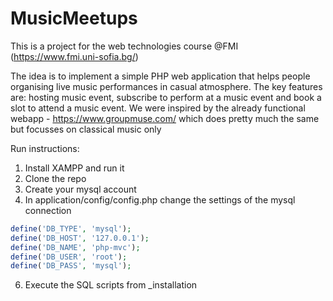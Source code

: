 # MusicMeetups
This is a project for the web technologies course @FMI (https://www.fmi.uni-sofia.bg/)

The idea is to implement a simple PHP web application that helps people organising live music performances in casual atmosphere. The key features are: hosting music event, subscribe to perform at a music event and book a slot to attend a music event. We were inspired by the already functional webapp - https://www.groupmuse.com/ which does pretty much the same but focusses on classical music only

Run instructions:
1. Install XAMPP and run it
2. Clone the repo
3. Create your mysql account
4. In application/config/config.php change the settings of the mysql connection
```php
define('DB_TYPE', 'mysql');
define('DB_HOST', '127.0.0.1');
define('DB_NAME', 'php-mvc');
define('DB_USER', 'root');
define('DB_PASS', 'mysql');
```
6. Execute the SQL scripts from _installation

